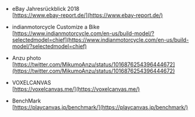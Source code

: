 
- eBay Jahresrückblick 2018  
[https://www.ebay-report.de/](https://www.ebay-report.de/)

- indianmotorcycle Customize a Bike  
[https://www.indianmotorcycle.com/en-us/build-model/?selectedmodel=chief](https://www.indianmotorcycle.com/en-us/build-model/?selectedmodel=chief)

- Anzu photo   
[https://twitter.com/MikumoAnzu/status/1016876254396444672](https://twitter.com/MikumoAnzu/status/1016876254396444672)

- VOXELCANVAS  
[https://voxelcanvas.me/](https://voxelcanvas.me/)

- BenchMark  
[https://playcanvas.jp/benchmark/](https://playcanvas.jp/benchmark/)
